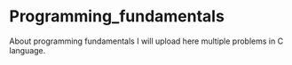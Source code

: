 # Programming_fundamentals
About programming fundamentals
I will upload here multiple problems in C language.
